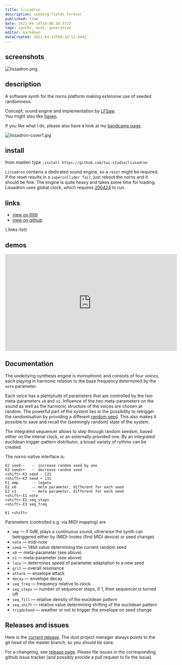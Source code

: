 ```yaml
---
title: lissadron
description: seeding fields forever
published: true
date: 2021-04-14T14:06:19.572Z
tags: synths, midi, generative
editor: markdown
dateCreated: 2021-04-13T08:28:51.444Z
---
```


## screenshots

![lissadron.png](/community/lfsaw/lissadron/lissadron.png)

<!--![haven_teaser.jpg](/community/lfsaw/haven/haven_teaser.jpg)-->

## description

A software synth for the norns platform making extensive use of seeded randomness.

Concept, sound engine and implementation by [LFSaw](http://lfsaw.de/).  
You might also like [haven](https://llllllll.co/t/haven/21285).

If you like what I do, please also have a look at my [bandcamp page](http://lfsaw.bandcamp.com/).

![lissadron-cover1.jpg](/community/lfsaw/lissadron/lissadron-cover1.jpg)

## install

from maiden type
`;install https://github.com/tai-studio/lissadron`

`Lissadron` contains a dedicated sound engine, so a `reset` might be required. If the reset results in a `supercollider fail`, just reboot the norns and it should be fine. The engine is quite heavy and takes some time for loading. Lissadron uses global clock, which requires [200424](https://llllllll.co/t/norns-update-200424/31644) to run.

## links

- [view on llllllll](https://llllllll.co/t/lissadron)
- [view on github](https://github.com/tai-studio/lissadron)

{.links-list}

## demos

<iframe width="560" height="315" src="https://www.youtube.com/embed/CuHfXGIOZOI" title="YouTube video player" frameborder="0" allow="accelerometer; autoplay; clipboard-write; encrypted-media; gyroscope; picture-in-picture" allowfullscreen></iframe>

## Documentation

The underlying synthesis engine is monophonic and consists of four _voices_, each playing in harmonic relation to the base frequency determined by the `note` parameter.

Each voice has a plentytude of parameters that are controlled by the two meta-parameters `x0` and `x1`. Influence of the two meta-parameters on the sound as well as the harmonic structure of the voices are chosen at random. The powerful part of the system lies in the possibility to retrigger the randomisation by providing a different [random seed](https://en.wikipedia.org/wiki/Random_seed). This also makes it possible to save and recall the (seemingly random) state of the system.

The integrated sequencer allows to step through random seedsm, based either on the intenal clock, or an externally provided one. By an integrated euclidean trigger-pattern distributor, a broad variety of rythms can be created.

The norns-native interface is:

```
K2 seed--	-- increase random seed by one
K3 seed++	-- decrease random seed
<shift>-K2 seed - 131
<shift>-K3 seed + 131
E1 amp 		-- legato
E2 x0  		-- meta parameter, different for each seed
E3 x1  		-- meta parameter, different for each seed
<shift>-E1 note 
<shift>-E2 seq_steps
<shift>-E3 seq_freq

K1 <shift>
```

Parameters (controlled e.g. via MIDI mapping) are

- `amp` — if 0dB, plays a continuous sound, otherwise the synth can betriggered either by (MIDI-)notes (first MIDI device) or seed changes
- `note` — midi-note
- `seed` — 14bit value determining the current random seed
- `x0` — meta-parameter (see above)
- `x1` — meta-parameter (see above)
- `lazy` — determines speed of parameter adaptation to a new seed
- `grit` — overall resonance
- `attack` — envelope attack
- `decay` — envelope decay
- `seq_freq` — frequency relative to clock
- `seq_steps` — number of sequencer steps, if 1, then sequencer is turned off
- `seq_fill` — relative density of the euclidean pattern
- `seq_shift` — relative value determining shifting of the euclidean pattern
- `trigOnSeed` — weather or not to trigger the envelope on seed change


## Releases and issues

Here is the [current release](https://github.com/tai-studio/lissadron/tree/master). The dust project manager always points to the git head of the master branch, so you should be save.

For a changelog, see [release page](https://github.com/tai-studio/lissadron/releases). Please file issues in the corresponding github issue tracker (and possibly provide a pull request to fix the issue).

